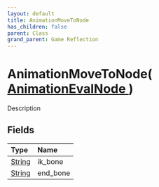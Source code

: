 ```yaml
---
layout: default
title: AnimationMoveToNode
has_children: false
parent: Class
grand_parent: Game Reflection
---
```

# AnimationMoveToNode( [ AnimationEvalNode ](/riftbreaker-wiki/docs/game-reflection/classes/animation_eval_node/) )
Description 

## Fields

| Type | Name |
|:----------|:--------------|
| [String](/riftbreaker-wiki/docs/game-reflection/components/string/) | ik_bone |
| [String](/riftbreaker-wiki/docs/game-reflection/components/string/) | end_bone |

